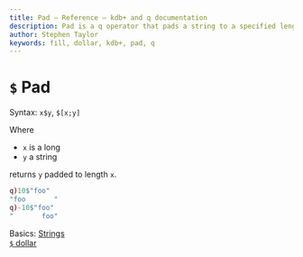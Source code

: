 ```yaml
---
title: Pad – Reference – kdb+ and q documentation
description: Pad is a q operator that pads a string to a specified length.
author: Stephen Taylor
keywords: fill, dollar, kdb+, pad, q
---
```

# `$` Pad



Syntax: `x$y`, `$[x;y]` 

Where 

-   `x` is a long
-   `y` a string

returns `y` padded to length `x`.

```q
q)10$"foo"
"foo       "
q)-10$"foo"
"       foo"
```

<i class="far fa-hand-point-right"></i> 
Basics: [Strings](../basics/strings.md)  
[`$` dollar](overloads.md#dollar)